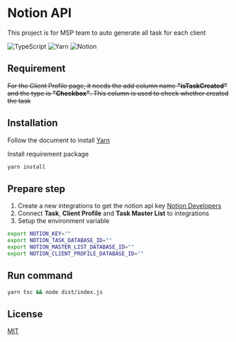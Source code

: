 # Notion API

This project is for MSP team to auto generate all task for each client

![TypeScript](https://img.shields.io/badge/TypeScript-007ACC?style=for-the-badge&logo=typescript&logoColor=white)
![Yarn](https://img.shields.io/badge/Yarn-2C8EBB?style=for-the-badge&logo=yarn&logoColor=white)
![Notion](https://img.shields.io/badge/Notion-000000?style=for-the-badge&logo=notion&logoColor=white)

## Requirement

~~For the Client Profile page, it needs the add column name **"isTaskCreated"** and the type is **"Checkbox"**. This column is used to check whether created the task~~

## Installation

Follow the document to install [Yarn](https://classic.yarnpkg.com/lang/en/docs/install/#mac-stable)

Install requirement package

```sh
yarn install
```

## Prepare step

1. Create a new integrations to get the notion api key
   [Notion Developers](https://www.notion.so/my-integrations)
1. Connect **Task**, **Client Profile** and **Task Master List** to integrations
1. Setup the environment variable

```sh
export NOTION_KEY=""
export NOTION_TASK_DATABASE_ID=""
export NOTION_MASTER_LIST_DATABASE_ID=""
export NOTION_CLIENT_PROFILE_DATABASE_ID=""
```

## Run command

```sh
yarn tsc && node dist/index.js
```

## License

[MIT](https://choosealicense.com/licenses/mit/)
